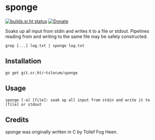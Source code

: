 # sponge
[![builds.sr.ht status](https://builds.sr.ht/~tslocum/sponge.svg)](https://builds.sr.ht/~tslocum/sponge)
[![Donate](https://img.shields.io/liberapay/receives/rocketnine.space.svg?logo=liberapay)](https://liberapay.com/rocketnine.space)

Soaks up all input from stdin and writes it to a file or stdout. Pipelines
reading from and writing to the same file may be safely constructed.

```
grep [...] log.txt | sponge log.txt
```

## Installation

```
go get git.sr.ht/~tslocum/sponge
```

## Usage

```
sponge [-a] [file]: soak up all input from stdin and write it to [file] or stdout
```


## Credits

sponge was originally written in C by Tollef Fog Heen. 
